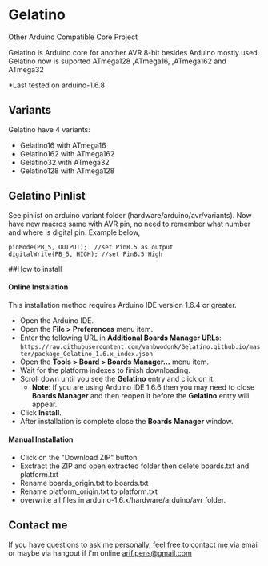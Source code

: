 # Gelatino #

Other Arduino Compatible Core Project

Gelatino is Arduino core for another AVR 8-bit besides Arduino mostly used. 
Gelatino now is suported ATmega128 ,ATmega16, ,ATmega162 and ATmega32

*Last tested on arduino-1.6.8

## Variants ##

Gelatino have 4 variants:
- Gelatino16  with ATmega16
- Gelatino162 with ATmega162
- Gelatino32  with ATmega32
- Gelatino128 with ATmega128

## Gelatino Pinlist ##

See pinlist on arduino variant folder (hardware/arduino/avr/variants).
Now have new macros same with AVR pin, no need to remember what number and where is digital pin. Example below,
```
pinMode(PB_5, OUTPUT);  //set PinB.5 as output
digitalWrite(PB_5, HIGH); //set PinB.5 High
```

##How to install
#### Online Instalation
This installation method requires Arduino IDE version 1.6.4 or greater.
* Open the Arduino IDE.
* Open the **File > Preferences** menu item.
* Enter the following URL in **Additional Boards Manager URLs**: `https://raw.githubusercontent.com/vanbwodonk/Gelatino.github.io/master/package_Gelatino_1.6.x_index.json`
* Open the **Tools > Board > Boards Manager...** menu item.
* Wait for the platform indexes to finish downloading.
* Scroll down until you see the **Gelatino** entry and click on it.
  * **Note**: If you are using Arduino IDE 1.6.6 then you may need to close **Boards Manager** and then reopen it before the **Gelatino** entry will appear.
* Click **Install**.
* After installation is complete close the **Boards Manager** window.

#### Manual Installation
* Click on the "Download ZIP" button 
* Exctract the ZIP and open extracted folder then delete boards.txt and platform.txt
* Rename boards_origin.txt to boards.txt
* Rename platform_origin.txt to platform.txt
* overwrite all files in arduino-1.6.x/hardware/arduino/avr folder. 

## Contact me ##

If you have questions to ask me personally, feel free to contact me via email or maybe via hangout if i'm online
arif.pens@gmail.com 
